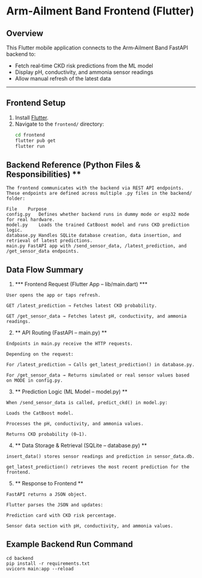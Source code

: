 # Arm-Ailment Band Frontend (Flutter)

## Overview
This Flutter mobile application connects to the Arm‑Ailment Band FastAPI backend to:
- Fetch real‑time CKD risk predictions from the ML model
- Display pH, conductivity, and ammonia sensor readings
- Allow manual refresh of the latest data

---

## Frontend Setup

1. Install [Flutter](https://docs.flutter.dev/get-started/install).
2. Navigate to the `frontend/` directory:
   ```bash
   cd frontend
   flutter pub get
   flutter run

## Backend Reference (Python Files & Responsibilities) **
 
 ```
The frontend communicates with the backend via REST API endpoints.
These endpoints are defined across multiple .py files in the backend/ folder:

File	Purpose
config.py	Defines whether backend runs in dummy mode or esp32 mode for real hardware.
model.py	Loads the trained CatBoost model and runs CKD prediction logic.
database.py	Handles SQLite database creation, data insertion, and retrieval of latest predictions.
main.py	FastAPI app with /send_sensor_data, /latest_prediction, and /get_sensor_data endpoints.
```

## Data Flow Summary


1.  *** Frontend Request (Flutter App – lib/main.dart) ***

 ```
User opens the app or taps refresh.

GET /latest_prediction → Fetches latest CKD probability.

GET /get_sensor_data → Fetches latest pH, conductivity, and ammonia readings.
 ```

2. **  API Routing (FastAPI – main.py) **
 ```
Endpoints in main.py receive the HTTP requests.

Depending on the request:

For /latest_prediction → Calls get_latest_prediction() in database.py.

For /get_sensor_data → Returns simulated or real sensor values based on MODE in config.py.
 ```

3. ** Prediction Logic (ML Model – model.py) **
 ```
When /send_sensor_data is called, predict_ckd() in model.py:

Loads the CatBoost model.

Processes the pH, conductivity, and ammonia values.

Returns CKD probability (0–1).
 ```

4. ** Data Storage & Retrieval (SQLite – database.py) **
 ```
insert_data() stores sensor readings and prediction in sensor_data.db.

get_latest_prediction() retrieves the most recent prediction for the frontend.
 ```

5. ** Response to Frontend **
 ```
FastAPI returns a JSON object.

Flutter parses the JSON and updates:

Prediction card with CKD risk percentage.

Sensor data section with pH, conductivity, and ammonia values.

 ```
## Example Backend Run Command

 ```
cd backend
pip install -r requirements.txt
uvicorn main:app --reload
 ```

